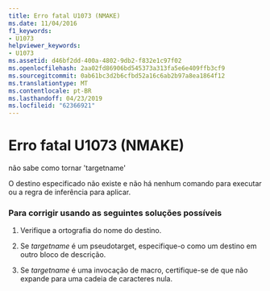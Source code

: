 ```yaml
---
title: Erro fatal U1073 (NMAKE)
ms.date: 11/04/2016
f1_keywords:
- U1073
helpviewer_keywords:
- U1073
ms.assetid: d46bf2dd-400a-4802-9db2-f832e1c97f02
ms.openlocfilehash: 2aa02fd86906bd545373a313fa5e6e409ffb3cf9
ms.sourcegitcommit: 0ab61bc3d2b6cfbd52a16c6ab2b97a8ea1864f12
ms.translationtype: MT
ms.contentlocale: pt-BR
ms.lasthandoff: 04/23/2019
ms.locfileid: "62366921"
---
```

# <a name="nmake-fatal-error-u1073"></a>Erro fatal U1073 (NMAKE)

não sabe como tornar 'targetname'

O destino especificado não existe e não há nenhum comando para executar ou a regra de inferência para aplicar.

### <a name="to-fix-by-using-the-following-possible-solutions"></a>Para corrigir usando as seguintes soluções possíveis

1. Verifique a ortografia do nome do destino.

1. Se *targetname* é um pseudotarget, especifique-o como um destino em outro bloco de descrição.

1. Se *targetname* é uma invocação de macro, certifique-se de que não expande para uma cadeia de caracteres nula.